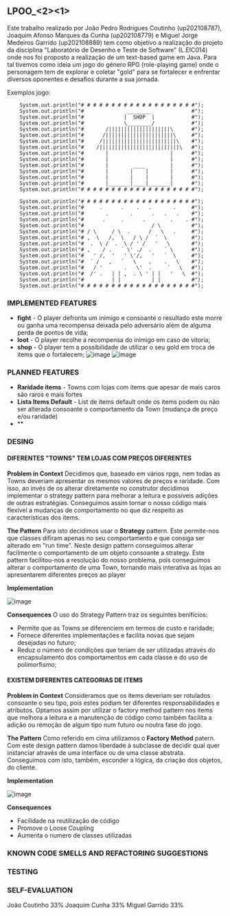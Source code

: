 ## LPOO_<2><1>
Este trabalho realizado por João Pedro Rodrigues Coutinho (up202108787), Joaquim Afonso Marques da Cunha (up202108779) e Miguel Jorge Medeiros Garrido (up202108889) tem como objetivo a realização do projeto da disciplina "Laboratório de Desenho e Teste de Software" (L.EIC014) onde nos foi proposto a realização de um text-based game em Java. 
Para tal tivemos como ideia um jogo do género RPG (role-playing game) onde o personagem tem de explorar e coletar "gold" para se fortalecer e enfrentar diversos oponentes e desafios durante a sua jornada.

Exemplos jogo:
  
        System.out.println("# # # # # # # # # # # # # # # # # # #");
        System.out.println("#              ________             #");
        System.out.println("#             |  SHOP  |            #");
        System.out.println("#             \________/            #");
        System.out.println("#       /||||||||||||||||||||\      #");
        System.out.println("#      /||||||||||||||||||||||\     #");
        System.out.println("#     /||||||||||||||||||||||||\    #");
        System.out.println("#    /||||||||||||||||||||||||||\   #");
        System.out.println("#       |                    |      #");
        System.out.println("#       |                    |      #");
        System.out.println("#       |        ____        |      #");
        System.out.println("#       |       |    |       |      #");
        System.out.println("#       |       |    |       |      #");
        System.out.println("#       |_______|____|_______|      #");
        System.out.println("# # # # # # # # # # # # # # # # # # #");

        System.out.println("# # # # # # # # # # # # # # # # # # #");
        System.out.println("#     .      .    .   .       .     #");
        System.out.println("#       .       .      .   .   .    #");
        System.out.println("#      .     .      .        .    . #");
        System.out.println("#                      / \          #");
        System.out.println("# / \     / \  .      /   \   .     #");
        System.out.println("# ,  \   /,  \   / \ /  ´  \        #");
        System.out.println("#  .  \ /  .  \ / ' /   '   \       #");
        System.out.println("# ,    / .   ´ \' ./  .    ´ \      #");
        System.out.println("#   ' /,  '   ' \'/,   '   ´  \     #");
        System.out.println("#  ´ /   ,   ´   \    ,    .   \    #");
        System.out.println("#   / '       .   \'  .     ´   \   #");
        System.out.println("#  /' .   | | ,  . \ ' | |   '   \  #");
        System.out.println("#         | |          | |          #");
        System.out.println("# # # # # # # # # # # # # # # # # # #");


### IMPLEMENTED FEATURES
- **fight** - O player defronta um inimigo e consoante o resultado este morre ou ganha uma recompensa deixada pelo adversário além de alguma perda de pontos de vida;  
- **loot** - O player recolhe a recompensa do inimigo em caso de vitoria;  
- **shop** - O player tem a possibilidade de utilizar o seu gold em troca de items que o fortalecem;
![image](https://user-images.githubusercontent.com/93836408/204077928-7887bc97-78c4-42b4-8bb4-1fe1a1caa3af.png)
![image](https://user-images.githubusercontent.com/93836408/204077965-3bb9b8c3-7237-4ef7-94a9-fdb84766a57a.png)


### PLANNED FEATURES
- **Raridade items** - Towns com lojas com items que apesar de mais caros são raros e mais fortes
- **Lista Items Default** - List de items default onde os items podem ou não ser alterada consoante o comportamento da Town (mudança de preço e/ou raridade)
- **


### DESING
#### DIFERENTES "TOWNS" TEM LOJAS COM PREÇOS DIFERENTES
**Problem in Context**
Decidimos que, baseado em vários rpgs, nem todas as Towns deveriam apresentar os mesmos valores de preços e raridade. Com isso, ao invés de os alterar diretamente no construtor decidimos implementar o strategy pattern para melhorar a leitura e possiveis adições de outras estratégias. Conseguimos assim tornar o nosso código mais flexível a mudanças de comportamento no que diz respeito as caracteristicas dos items. 

**The Pattern**
Para isto decidimos usar o **Strategy** pattern. Este permite-nos que classes difiram apenas no seu comportamento e que consiga ser alterado em "run time". Neste design pattern conseguimos alterar facilmente o comportamento de um objeto consoante a strategy. Este pattern facilitou-nos a resolução do nosso problema, pois conseguimos alterar o comportamento de uma Town, tornando mais interativa as lojas ao apresentarem diferentes preços ao player

**Implementation**

![image](https://user-images.githubusercontent.com/93836408/204079847-0df94821-a0a9-4f4b-993a-562486438b83.png)

**Consequences**
O uso do Strategy Pattern traz os seguintes benifícios:
- Permite que as Towns se diferenciem em termos de custo e raridade;
- Fornece diferentes implementações e facilita novas que sejam desejadas no futuro;
- Reduz o número de condições que teriam de ser utilizadas através do encapsulamento dos comportamentos em cada classe e do uso de polimorfismo;


#### EXISTEM DIFERENTES CATEGORIAS DE ITEMS
**Problem in Context**
Consideramos que os items deveriam ser rotulados consoante o seu tipo, pois estes podiam ter diferentes responsabilidades e atributos. Optamos assim por utilizar o factory method pattern nos items que melhora a leitura e a manutenção de código como também facilita a adição ou remoção de algum tipo num futuro ou noutra fase do jogo.

**The Pattern**
Como referido em cima utilizamos o **Factory Method** patern. Com este design pattern damos liberdade à subclasse de decidir qual quer instanciar através de uma interface ou de uma classe abstrata. Conseguimos com isto, também, esconder a lógica, da criação dos objetos, do cliente.

**Implementation**

![image](https://user-images.githubusercontent.com/93836408/204081445-4f4a9e5e-ef5d-4a82-a377-ab9f3e656b69.png)

**Consequences**
- Facilidade na reutilização de código
- Promove o Loose Coupling
- Aumenta o numero de classes utilizadas


### KNOWN CODE SMELLS AND REFACTORING SUGGESTIONS


### TESTING



### SELF-EVALUATION
João Coutinho 33%
Joaquim Cunha 33%
Miguel Garrido 33%



